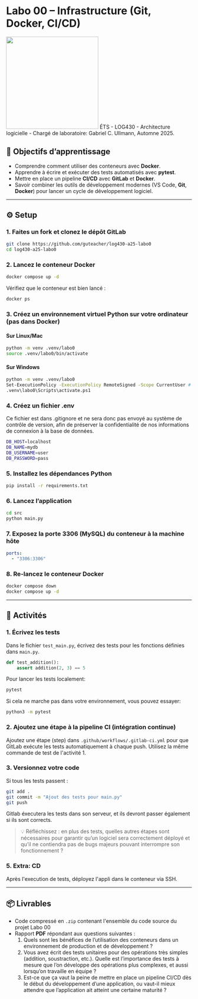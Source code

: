 # Labo 00 – Infrastructure (Git, Docker, CI/CD)
<img src="https://upload.wikimedia.org/wikipedia/commons/2/2a/Ets_quebec_logo.png" width="250">    
ÉTS - LOG430 - Architecture logicielle - Chargé de laboratoire: Gabriel C. Ullmann, Automne 2025.    

## 🎯 Objectifs d’apprentissage

- Comprendre comment utiliser des conteneurs avec **Docker**.
- Apprendre à écrire et exécuter des tests automatisés avec **pytest**.
- Mettre en place un pipeline **CI/CD** avec **GitLab** et **Docker**.
- Savoir combiner les outils de développement modernes (VS Code, **Git**, **Docker**) pour lancer un cycle de développement logiciel.

---

## ⚙️ Setup

### 1. Faites un fork et clonez le dépôt GitLab

```bash
git clone https://github.com/guteacher/log430-a25-labo0
cd log430-a25-labo0
```

### 2. Lancez le conteneur Docker

```bash
docker compose up -d
```

Vérifiez que le conteneur est bien lancé :

```bash
docker ps
```

### 3. Créez un environnement virtuel Python sur votre ordinateur (pas dans Docker)

#### Sur Linux/Mac
```bash
python -m venv .venv/labo0
source .venv/labo0/bin/activate
```

#### Sur Windows
```bash
python -m venv .venv/labo0
Set-ExecutionPolicy -ExecutionPolicy RemoteSigned -Scope CurrentUser # Si nécessaire
.venv\labo0\Scripts\activate.ps1
```

### 4. Créez un fichier .env
Ce fichier est dans .gitignore et ne sera donc pas envoyé au système de contrôle de version, afin de préserver la confidentialité de nos informations de connexion à la base de données.

```bash
DB_HOST=localhost
DB_NAME=mydb
DB_USERNAME=user
DB_PASSWORD=pass
```

### 5. Installez les dépendances Python

```bash
pip install -r requirements.txt
```

### 6. Lancez l’application

```bash
cd src
python main.py
```

### 7. Exposez la porte 3306 (MySQL) du conteneur à la machine hôte

```yaml
ports:
  - "3306:3306"  
```

### 8. Re-lancez le conteneur Docker

```bash
docker compose down
docker compose up -d
```
---

## 🧪 Activités

### 1. Écrivez les tests

Dans le fichier `test_main.py`, écrivez des tests pour les fonctions définies dans `main.py`.

```python
def test_addition():
    assert addition(2, 3) == 5
```
Pour lancer les tests localement:

```bash
pytest
```

Si cela ne marche pas dans votre environnement, vous pouvez essayer:
```bash
python3 -m pytest
```

### 2. Ajoutez une étape à la pipeline CI (intégration continue)

Ajoutez une étape (step) dans `.github/workflows/.gitlab-ci.yml` pour que GitLab exécute les tests automatiquement à chaque push. Utilisez la même commande de test de l'activité 1.

### 3. Versionnez votre code

Si tous les tests passent :

```bash
git add .
git commit -m "Ajout des tests pour main.py"
git push
```

Gitlab éxecutera les tests dans son serveur, et ils devront passer également si ils sont corrects.

> 💡 Réfléchissez : en plus des tests, quelles autres étapes sont nécessaires pour garantir qu’un logiciel sera correctement déployé et qu’il ne contiendra pas de bugs majeurs pouvant interrompre son fonctionnement ?

### 5. Extra: CD
Après l'execution de tests, déployez l'appli dans le conteneur via SSH.

---

## 📦 Livrables

- Code compressé en `.zip` contenant l'ensemble du code source du projet Labo 00
- Rapport **PDF** répondant aux questions suivantes :
  1. Quels sont les bénéfices de l’utilisation des conteneurs dans un environnement de production et de développement ?
  2. Vous avez écrit des tests unitaires pour des opérations très simples (addition, soustraction, etc.). Quelle est l’importance des tests à mesure que l’on développe des opérations plus complexes, et aussi lorsqu’on travaille en équipe ?
  3. Est-ce que ça vaut la peine de mettre en place un pipeline CI/CD dès le début du développement d’une application, ou vaut-il mieux attendre que l’application ait atteint une certaine maturité ?



